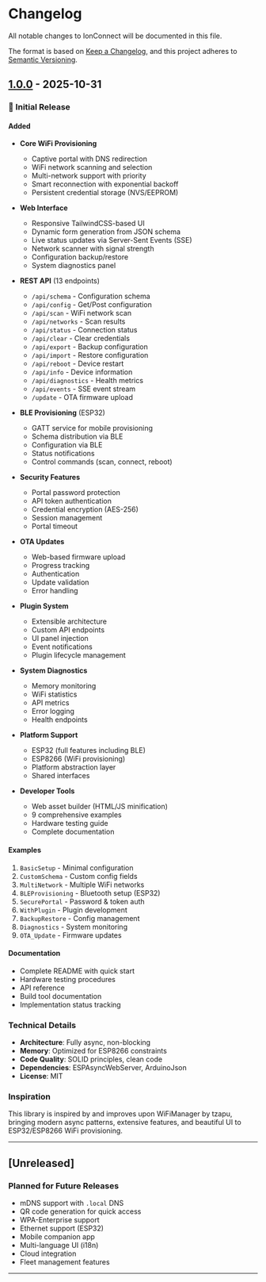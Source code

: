 # Changelog

All notable changes to IonConnect will be documented in this file.

The format is based on [Keep a Changelog](https://keepachangelog.com/en/1.0.0/),
and this project adheres to [Semantic Versioning](https://semver.org/spec/v2.0.0.html).

## [1.0.0] - 2025-10-31

### 🎉 Initial Release

#### Added
- **Core WiFi Provisioning**
  - Captive portal with DNS redirection
  - WiFi network scanning and selection
  - Multi-network support with priority
  - Smart reconnection with exponential backoff
  - Persistent credential storage (NVS/EEPROM)

- **Web Interface**
  - Responsive TailwindCSS-based UI
  - Dynamic form generation from JSON schema
  - Live status updates via Server-Sent Events (SSE)
  - Network scanner with signal strength
  - Configuration backup/restore
  - System diagnostics panel

- **REST API** (13 endpoints)
  - `/api/schema` - Configuration schema
  - `/api/config` - Get/Post configuration
  - `/api/scan` - WiFi network scan
  - `/api/networks` - Scan results
  - `/api/status` - Connection status
  - `/api/clear` - Clear credentials
  - `/api/export` - Backup configuration
  - `/api/import` - Restore configuration
  - `/api/reboot` - Device restart
  - `/api/info` - Device information
  - `/api/diagnostics` - Health metrics
  - `/api/events` - SSE event stream
  - `/update` - OTA firmware upload

- **BLE Provisioning** (ESP32)
  - GATT service for mobile provisioning
  - Schema distribution via BLE
  - Configuration via BLE
  - Status notifications
  - Control commands (scan, connect, reboot)

- **Security Features**
  - Portal password protection
  - API token authentication
  - Credential encryption (AES-256)
  - Session management
  - Portal timeout

- **OTA Updates**
  - Web-based firmware upload
  - Progress tracking
  - Authentication
  - Update validation
  - Error handling

- **Plugin System**
  - Extensible architecture
  - Custom API endpoints
  - UI panel injection
  - Event notifications
  - Plugin lifecycle management

- **System Diagnostics**
  - Memory monitoring
  - WiFi statistics
  - API metrics
  - Error logging
  - Health endpoints

- **Platform Support**
  - ESP32 (full features including BLE)
  - ESP8266 (WiFi provisioning)
  - Platform abstraction layer
  - Shared interfaces

- **Developer Tools**
  - Web asset builder (HTML/JS minification)
  - 9 comprehensive examples
  - Hardware testing guide
  - Complete documentation

#### Examples
1. `BasicSetup` - Minimal configuration
2. `CustomSchema` - Custom config fields
3. `MultiNetwork` - Multiple WiFi networks
4. `BLEProvisioning` - Bluetooth setup (ESP32)
5. `SecurePortal` - Password & token auth
6. `WithPlugin` - Plugin development
7. `BackupRestore` - Config management
8. `Diagnostics` - System monitoring
9. `OTA_Update` - Firmware updates

#### Documentation
- Complete README with quick start
- Hardware testing procedures
- API reference
- Build tool documentation
- Implementation status tracking

### Technical Details
- **Architecture**: Fully async, non-blocking
- **Memory**: Optimized for ESP8266 constraints
- **Code Quality**: SOLID principles, clean code
- **Dependencies**: ESPAsyncWebServer, ArduinoJson
- **License**: MIT

### Inspiration
This library is inspired by and improves upon WiFiManager by tzapu, bringing modern async patterns, extensive features, and beautiful UI to ESP32/ESP8266 WiFi provisioning.

---

## [Unreleased]

### Planned for Future Releases
- mDNS support with `.local` DNS
- QR code generation for quick access
- WPA-Enterprise support
- Ethernet support (ESP32)
- Mobile companion app
- Multi-language UI (i18n)
- Cloud integration
- Fleet management features

---

[1.0.0]: https://github.com/vtoxi/IonConnect/releases/tag/v1.0.0

